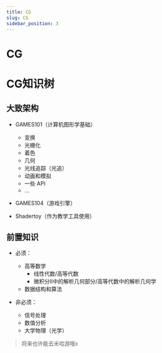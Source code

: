 ```yaml
---
title: CG
slug: CG
sidebar_position: 3
---
```



# CG

# CG知识树

## 大致架构

- GAMES101（计算机图形学基础）
    - 变换
    - 光栅化
    - 着色
    - 几何
    - 光线追踪（光追）
    - 动画和模拟
    - 一些 API
    - ...

- GAMES104（游戏引擎）
- Shadertoy（作为教学工具使用）

## 前置知识

- 必须：
    - 高等数学
        - 线性代数/高等代数
        - 微积分II中的解析几何部分/高等代数中的解析几何学
    - 数据结构和算法

- 非必须：
    - 信号处理
    - 数值分析
    - 大学物理（光学）

> 将来也许能去米哈游哦x

